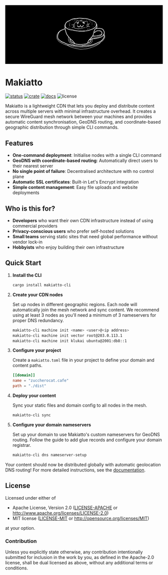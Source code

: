 <img src="https://raw.githubusercontent.com/halcyonnouveau/makiatto/refs/heads/main/docs/assets/mochaccino.png" alt="mochaccino" style="max-width: 100%;">

# Makiatto

[![status](https://github.com/halcyonnouveau/makiatto/actions/workflows/ci.yml/badge.svg?branch=main)](https://github.com/halcyonnouveau/makiatto/actions/workflows/ci.yml)
[![crate](https://img.shields.io/crates/v/makiatto-cli.svg)](https://crates.io/crates/makiatto-cli)
[![docs](https://img.shields.io/badge/book-latest-blue?logo=mdbook)](https://halcyonnouveau.github.io/makiatto/)
![license](https://img.shields.io/badge/License-APACHE--2.0%2FMIT-blue)

Makiatto is a lightweight CDN that lets you deploy and distribute content across multiple servers with minimal infrastructure overhead. It creates a secure WireGuard mesh network between your machines and provides automatic content synchronisation, GeoDNS routing, and coordinate-based geographic distribution through simple CLI commands.

## Features

- **One-command deployment**: Initialise nodes with a single CLI command
- **GeoDNS with coordinate-based routing**: Automatically direct users to their nearest server
- **No single point of failure**: Decentralised architecture with no control plane
- **Automatic SSL certificates**: Built-in Let's Encrypt integration
- **Simple content management**: Easy file uploads and website deployments

## Who is this for?

- **Developers** who want their own CDN infrastructure instead of using commercial providers
- **Privacy-conscious users** who prefer self-hosted solutions
- **Small teams** serving static sites that need global performance without vendor lock-in
- **Hobbyists** who enjoy building their own infrastructure

## Quick Start

1. **Install the CLI**

   ```bash
   cargo install makiatto-cli
   ```

2. **Create your CDN nodes**

   Set up nodes in different geographic regions. Each node will automatically join the mesh network and sync content. We recommend using at least 3 nodes as you'll need a minimum of 3 nameservers for proper DNS redundancy.

   ```bash
   makiatto-cli machine init <name> <user>@<ip address>
   makiatto-cli machine init vector root@203.0.113.1
   makiatto-cli machine init klukai ubuntu@2001:db8::1
   ```

3. **Configure your project**

   Create a `makiatto.toml` file in your project to define your domain and content paths.

   ```toml
   [[domain]]
   name = "zuccherocat.cafe"
   path = "./dist"
   ```

4. **Deploy your content**

   Sync your static files and domain config to all nodes in the mesh.

   ```bash
   makiatto-cli sync
   ```

5. **Configure your domain nameservers**

   Set up your domain to use Makiatto's custom nameservers for GeoDNS routing. Follow the guide to add glue records and configure your domain registrar.

   ```bash
   makiatto-cli dns nameserver-setup
   ```

Your content should now be distributed globally with automatic geolocation DNS routing! For more detailed instructions, see the [documentation](https://halcyonnouveau.github.io/makiatto/).

## License

Licensed under either of

- Apache License, Version 2.0 ([LICENSE-APACHE](LICENSE-APACHE) or http://www.apache.org/licenses/LICENSE-2.0)
- MIT license ([LICENSE-MIT](LICENSE-MIT) or http://opensource.org/licenses/MIT)

at your option.

### Contribution

Unless you explicitly state otherwise, any contribution intentionally submitted for inclusion in the work by you, as defined in the Apache-2.0 license, shall be dual licensed as above, without any additional terms or conditions.
